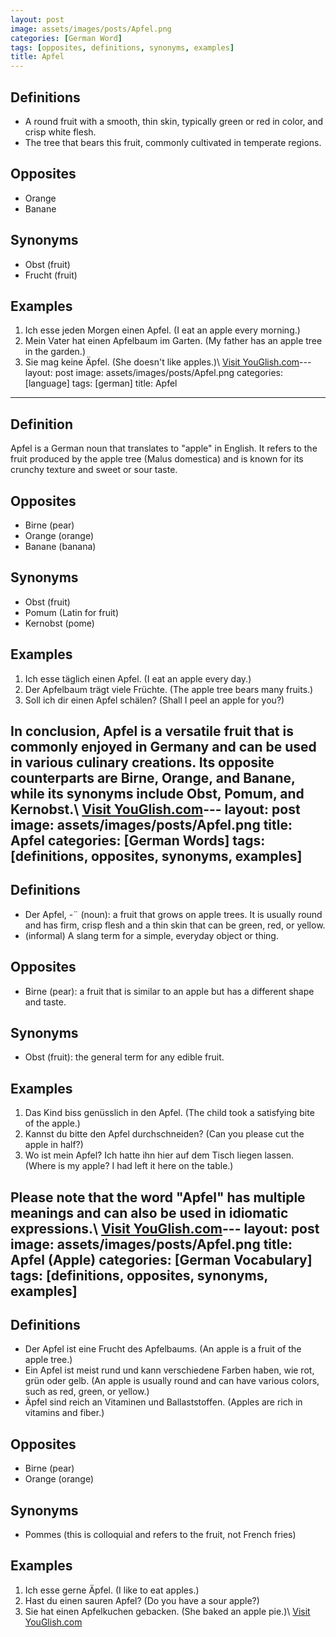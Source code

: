 ```yaml
---
layout: post
image: assets/images/posts/Apfel.png
categories: [German Word]
tags: [opposites, definitions, synonyms, examples]
title: Apfel
---
```


## Definitions

- A round fruit with a smooth, thin skin, typically green or red in color, and crisp white flesh.
- The tree that bears this fruit, commonly cultivated in temperate regions.

## Opposites

- Orange
- Banane

## Synonyms

- Obst (fruit)
- Frucht (fruit)

## Examples

1. Ich esse jeden Morgen einen Apfel. (I eat an apple every morning.)
2. Mein Vater hat einen Apfelbaum im Garten. (My father has an apple tree in the garden.)
3. Sie mag keine Äpfel. (She doesn't like apples.)\ <a id="yg-widget-0" class="youglish-widget" data-query="Apfel" data-lang="german" data-components="8412" data-auto-start="0" data-bkg-color="theme_light" data-title="How%20to%20pronounce%20Apfel%20in%20German"  rel="nofollow" href="https://youglish.com">Visit YouGlish.com</a><script async src="https://youglish.com/public/emb/widget.js" charset="utf-8"></script>---
layout: post
image: assets/images/posts/Apfel.png
categories: [language]
tags: [german]
title: Apfel
---

## Definition
Apfel is a German noun that translates to "apple" in English. It refers to the fruit produced by the apple tree (Malus domestica) and is known for its crunchy texture and sweet or sour taste.

## Opposites
- Birne (pear)
- Orange (orange)
- Banane (banana)

## Synonyms
- Obst (fruit)
- Pomum (Latin for fruit)
- Kernobst (pome)

## Examples
1. Ich esse täglich einen Apfel. (I eat an apple every day.)
2. Der Apfelbaum trägt viele Früchte. (The apple tree bears many fruits.)
3. Soll ich dir einen Apfel schälen? (Shall I peel an apple for you?)

In conclusion, Apfel is a versatile fruit that is commonly enjoyed in Germany and can be used in various culinary creations. Its opposite counterparts are Birne, Orange, and Banane, while its synonyms include Obst, Pomum, and Kernobst.\ <a id="yg-widget-0" class="youglish-widget" data-query="Apfel" data-lang="german" data-components="8412" data-auto-start="0" data-bkg-color="theme_light" data-title="How%20to%20pronounce%20Apfel%20in%20German"  rel="nofollow" href="https://youglish.com">Visit YouGlish.com</a><script async src="https://youglish.com/public/emb/widget.js" charset="utf-8"></script>---
layout: post
image: assets/images/posts/Apfel.png
title: Apfel
categories: [German Words]
tags: [definitions, opposites, synonyms, examples]
---

## Definitions

- Der Apfel, -¨ (noun): a fruit that grows on apple trees. It is usually round and has firm, crisp flesh and a thin skin that can be green, red, or yellow.
- (informal) A slang term for a simple, everyday object or thing.

## Opposites

- Birne (pear): a fruit that is similar to an apple but has a different shape and taste.

## Synonyms

- Obst (fruit): the general term for any edible fruit.

## Examples

1. Das Kind biss genüsslich in den Apfel. (The child took a satisfying bite of the apple.)
2. Kannst du bitte den Apfel durchschneiden? (Can you please cut the apple in half?)
3. Wo ist mein Apfel? Ich hatte ihn hier auf dem Tisch liegen lassen. (Where is my apple? I had left it here on the table.)

Please note that the word "Apfel" has multiple meanings and can also be used in idiomatic expressions.\ <a id="yg-widget-0" class="youglish-widget" data-query="Apfel" data-lang="german" data-components="8412" data-auto-start="0" data-bkg-color="theme_light" data-title="How%20to%20pronounce%20Apfel%20in%20German"  rel="nofollow" href="https://youglish.com">Visit YouGlish.com</a><script async src="https://youglish.com/public/emb/widget.js" charset="utf-8"></script>---
layout: post
image: assets/images/posts/Apfel.png
title: Apfel (Apple)
categories: [German Vocabulary]
tags: [definitions, opposites, synonyms, examples]
---

## Definitions

- Der Apfel ist eine Frucht des Apfelbaums. (An apple is a fruit of the apple tree.)
- Ein Apfel ist meist rund und kann verschiedene Farben haben, wie rot, grün oder gelb. (An apple is usually round and can have various colors, such as red, green, or yellow.)
- Äpfel sind reich an Vitaminen und Ballaststoffen. (Apples are rich in vitamins and fiber.)

## Opposites

- Birne (pear)
- Orange (orange)

## Synonyms

- Pommes (this is colloquial and refers to the fruit, not French fries)

## Examples

1. Ich esse gerne Äpfel. (I like to eat apples.)
2. Hast du einen sauren Apfel? (Do you have a sour apple?)
3. Sie hat einen Apfelkuchen gebacken. (She baked an apple pie.)\ <a id="yg-widget-0" class="youglish-widget" data-query="Apfel" data-lang="german" data-components="8412" data-auto-start="0" data-bkg-color="theme_light" data-title="How%20to%20pronounce%20Apfel%20in%20German"  rel="nofollow" href="https://youglish.com">Visit YouGlish.com</a><script async src="https://youglish.com/public/emb/widget.js" charset="utf-8"></script>
